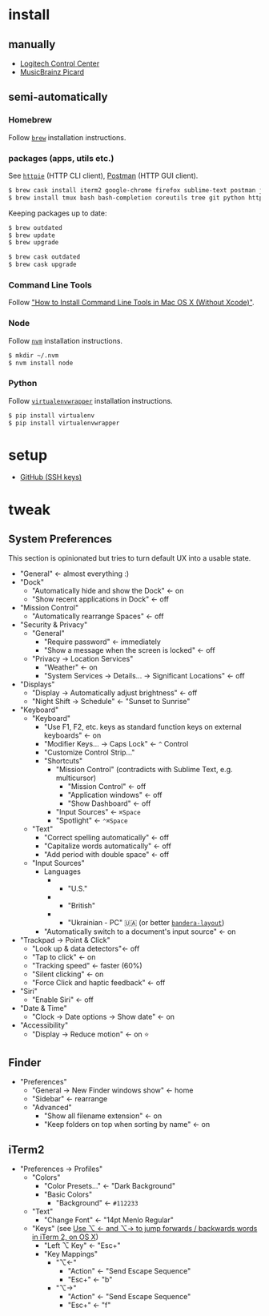 # install

## manually

* [Logitech Control Center](http://support.logitech.com/en_us/software/logitech-control-center-for-macintosh-os-x)
* [MusicBrainz Picard](https://picard.musicbrainz.org/)

## semi-automatically

### Homebrew

Follow [`brew`](https://brew.sh) installation instructions.

### packages (apps, utils etc.)

See [`httpie`](https://httpie.org) (HTTP CLI client), [Postman](https://www.getpostman.com) (HTTP GUI client).

```bash
$ brew cask install iterm2 google-chrome firefox sublime-text postman java android-file-transfer
$ brew install tmux bash bash-completion coreutils tree git python httpie nginx
```

Keeping packages up to date:

```bash
$ brew outdated
$ brew update
$ brew upgrade

$ brew cask outdated
$ brew cask upgrade
```

### Command Line Tools

Follow ["How to Install Command Line Tools in Mac OS X (Without Xcode)"](http://osxdaily.com/2014/02/12/install-command-line-tools-mac-os-x).

### Node

Follow [`nvm`](https://github.com/nvm-sh/nvm) installation instructions.

```bash
$ mkdir ~/.nvm
$ nvm install node
```

### Python

Follow [`virtualenvwrapper`](https://virtualenvwrapper.readthedocs.io/en/latest/install.html#basic-installation) installation instructions.

```bash
$ pip install virtualenv
$ pip install virtualenvwrapper
```

# setup

* [GitHub (SSH keys)](https://help.github.com/articles/connecting-to-github-with-ssh)

# tweak

## System Preferences

This section is opinionated but tries to turn default UX into a usable state.

* "General" <- almost everything :)
* "Dock"
  * "Automatically hide and show the Dock" <- on
  * "Show recent applications in Dock" <- off
* "Mission Control"
  * "Automatically rearrange Spaces" <- off
* "Security & Privacy"
  * "General"
    * "Require password" <- immediately
    * "Show a message when the screen is locked" <- off
  * "Privacy -> Location Services"
    * "Weather" <- on
    * "System Services -> Details... -> Significant Locations" <- off
* "Displays"
  * "Display -> Automatically adjust brightness" <- off
  * "Night Shift -> Schedule" <- "Sunset to Sunrise"
* "Keyboard"
  * "Keyboard"
    * "Use F1, F2, etc. keys as standard function keys on external keyboards" <- on
    * "Modifier Keys... -> Caps Lock" <- `^` Control
    * "Customize Control Strip..."
    * "Shortcuts"
      * "Mission Control" (contradicts with Sublime Text, e.g. multicursor)
        * "Mission Control" <- off
        * "Application windows" <- off
        * "Show Dashboard" <- off
      * "Input Sources" <- `⌘Space`
      * "Spotlight" <- `⌃⌘Space`
  * "Text"
    * "Correct spelling automatically" <- off
    * "Capitalize words automatically" <- off
    * "Add period with double space" <- off
  * "Input Sources"
    * Languages
      * - "U.S."
      * + "British"
      * + "Ukrainian - PC" 🇺🇦 (or better [`bandera-layout`](https://github.com/muromec/bandera-layout))
    * "Automatically switch to a document's input source" <- on
* "Trackpad -> Point & Click"
  * "Look up & data detectors"<- off
  * "Tap to click" <- on
  * "Tracking speed" <- faster (60%)
  * "Silent clicking" <- on
  * "Force Click and haptic feedback" <- off
* "Siri"
  * "Enable Siri" <- off
* "Date & Time"
  * "Clock -> Date options -> Show date" <- on
* "Accessibility"
  * "Display -> Reduce motion" <- on :star:

## Finder

* "Preferences"
  * "General -> New Finder windows show" <- home
  * "Sidebar" <- rearrange
  * "Advanced"
    * "Show all filename extension" <- on
    * "Keep folders on top when sorting by name" <- on

## iTerm2

* "Preferences -> Profiles"
  * "Colors"
    * "Color Presets..." <- "Dark Background"
    * "Basic Colors"
      * "Background" <- `#112233`
  * "Text"
    * "Change Font" <- "14pt Menlo Regular"
  * "Keys" (see [Use ⌥ ← and ⌥→ to jump forwards / backwards words in iTerm 2, on OS X](https://coderwall.com/p/h6yfda/use-and-to-jump-forwards-backwards-words-in-iterm-2-on-os-x))
    * "Left ⌥ Key" <- "Esc+"
    * "Key Mappings"
      * "⌥←"
        * "Action" <- "Send Escape Sequence"
        * "Esc+" <- "b"
      * "⌥→"
        * "Action" <- "Send Escape Sequence"
        * "Esc+" <- "f"
